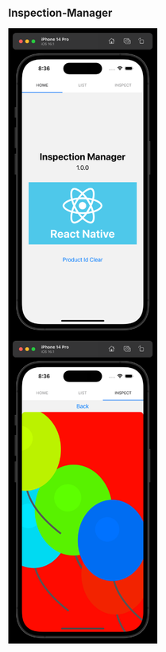 ## Inspection-Manager

<div>
    <img align=top src="https://raw.githubusercontent.com/yhuj79/Inspection-Manager/main/assets/1.png" width=300>
    <img align=top src="https://raw.githubusercontent.com/yhuj79/Inspection-Manager/main/assets/2.png" width=300>
</div>

<!--
#### :ballot_box_with_check: <a href=" ">GitHub Page Link</a>
-->